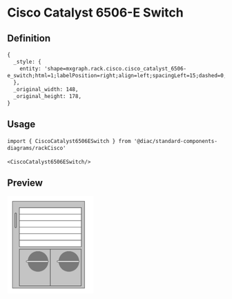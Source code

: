# Cisco Catalyst 6506-E Switch

## Definition

```
{
  _style: { 
    entity: 'shape=mxgraph.rack.cisco.cisco_catalyst_6506-e_switch;html=1;labelPosition=right;align=left;spacingLeft=15;dashed=0;shadow=0;fillColor=#ffffff;',
  },
  _original_width: 148,
  _original_height: 178,
}
```

## Usage

```
import { CiscoCatalyst6506ESwitch } from '@diac/standard-components-diagrams/rackCisco'

<CiscoCatalyst6506ESwitch/>
```

## Preview

<img src="./cisco-catalyst-6506-e-switch.png" width="200"/>
